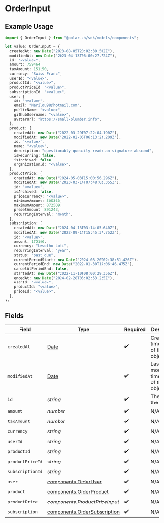 # OrderInput

## Example Usage

```typescript
import { OrderInput } from "@polar-sh/sdk/models/components";

let value: OrderInput = {
  createdAt: new Date("2023-08-05T20:02:30.502Z"),
  modifiedAt: new Date("2023-04-13T06:00:27.724Z"),
  id: "<value>",
  amount: 759464,
  taxAmount: 151150,
  currency: "Swiss Franc",
  userId: "<value>",
  productId: "<value>",
  productPriceId: "<value>",
  subscriptionId: "<value>",
  user: {
    id: "<value>",
    email: "Marilou98@hotmail.com",
    publicName: "<value>",
    githubUsername: "<value>",
    avatarUrl: "https://small-plumber.info",
  },
  product: {
    createdAt: new Date("2022-03-29T07:22:04.190Z"),
    modifiedAt: new Date("2022-02-05T06:13:23.209Z"),
    id: "<value>",
    name: "<value>",
    description: "questionably queasily ready an signature abscond",
    isRecurring: false,
    isArchived: false,
    organizationId: "<value>",
  },
  productPrice: {
    createdAt: new Date("2024-05-03T15:00:56.296Z"),
    modifiedAt: new Date("2023-03-14T07:48:02.355Z"),
    id: "<value>",
    isArchived: false,
    priceCurrency: "<value>",
    minimumAmount: 505363,
    maximumAmount: 872509,
    presetAmount: 891243,
    recurringInterval: "month",
  },
  subscription: {
    createdAt: new Date("2024-04-13T03:14:05.640Z"),
    modifiedAt: new Date("2022-09-14T15:45:37.752Z"),
    id: "<value>",
    amount: 175186,
    currency: "Lesotho Loti",
    recurringInterval: "year",
    status: "past_due",
    currentPeriodStart: new Date("2024-08-20T02:38:51.426Z"),
    currentPeriodEnd: new Date("2022-01-30T15:06:46.475Z"),
    cancelAtPeriodEnd: false,
    startedAt: new Date("2022-11-10T08:00:29.356Z"),
    endedAt: new Date("2024-02-28T05:02:53.225Z"),
    userId: "<value>",
    productId: "<value>",
    priceId: "<value>",
  },
};
```

## Fields

| Field                                                                                         | Type                                                                                          | Required                                                                                      | Description                                                                                   |
| --------------------------------------------------------------------------------------------- | --------------------------------------------------------------------------------------------- | --------------------------------------------------------------------------------------------- | --------------------------------------------------------------------------------------------- |
| `createdAt`                                                                                   | [Date](https://developer.mozilla.org/en-US/docs/Web/JavaScript/Reference/Global_Objects/Date) | :heavy_check_mark:                                                                            | Creation timestamp of the object.                                                             |
| `modifiedAt`                                                                                  | [Date](https://developer.mozilla.org/en-US/docs/Web/JavaScript/Reference/Global_Objects/Date) | :heavy_check_mark:                                                                            | Last modification timestamp of the object.                                                    |
| `id`                                                                                          | *string*                                                                                      | :heavy_check_mark:                                                                            | The ID of the object.                                                                         |
| `amount`                                                                                      | *number*                                                                                      | :heavy_check_mark:                                                                            | N/A                                                                                           |
| `taxAmount`                                                                                   | *number*                                                                                      | :heavy_check_mark:                                                                            | N/A                                                                                           |
| `currency`                                                                                    | *string*                                                                                      | :heavy_check_mark:                                                                            | N/A                                                                                           |
| `userId`                                                                                      | *string*                                                                                      | :heavy_check_mark:                                                                            | N/A                                                                                           |
| `productId`                                                                                   | *string*                                                                                      | :heavy_check_mark:                                                                            | N/A                                                                                           |
| `productPriceId`                                                                              | *string*                                                                                      | :heavy_check_mark:                                                                            | N/A                                                                                           |
| `subscriptionId`                                                                              | *string*                                                                                      | :heavy_check_mark:                                                                            | N/A                                                                                           |
| `user`                                                                                        | [components.OrderUser](../../models/components/orderuser.md)                                  | :heavy_check_mark:                                                                            | N/A                                                                                           |
| `product`                                                                                     | [components.OrderProduct](../../models/components/orderproduct.md)                            | :heavy_check_mark:                                                                            | N/A                                                                                           |
| `productPrice`                                                                                | *components.ProductPriceInput*                                                                | :heavy_check_mark:                                                                            | N/A                                                                                           |
| `subscription`                                                                                | [components.OrderSubscription](../../models/components/ordersubscription.md)                  | :heavy_check_mark:                                                                            | N/A                                                                                           |